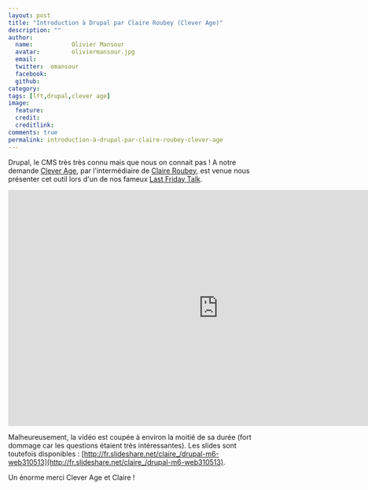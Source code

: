 ```yaml
---
layout: post
title: "Introduction à Drupal par Claire Roubey (Clever Age)"
description: ""
author:
  name:           Olivier Mansour
  avatar:         oliviermansour.jpg
  email:          
  twitter:  omansour      
  facebook:       
  github:    
category: 
tags: [lft,drupal,clever age]
image:
  feature: 
  credit: 
  creditlink: 
comments: true  
permalink: introduction-à-drupal-par-claire-roubey-clever-age
---
```


Drupal, le CMS très très connu mais que nous on connait pas ! A notre demande [Clever Age](http://fr.clever-age.com/societe/agences/lyon/), par l'intermédiaire de [Claire Roubey](https://twitter.com/kalis1), est venue nous présenter cet outil lors d'un de nos fameux [Last Friday Talk](http://tech.m6web.fr/tag/lft/).



<iframe allowfullscreen="" frameborder="0" height="480" src="http://www.youtube.com/embed/1XTLnffrHNc?wmode=transparent&feature=oembed" width="854"></iframe>

Malheureusement, la vidéo est coupée à environ la moitié de sa durée (fort dommage car les questions étaient très intéressantes). Les slides sont toutefois disponibles : [http://fr.slideshare.net/claire_/drupal-m6-web310513](http://fr.slideshare.net/claire_/drupal-m6-web310513).

Un énorme merci Clever Age et Claire !



